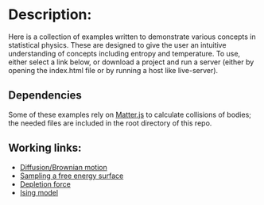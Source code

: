 # Description:
Here is a collection of examples written to demonstrate various concepts in statistical physics. These are designed to give the user an intuitive understanding of concepts including entropy and temperature. To use, either select a link below, or download a project and run a server (either by opening the index.html file or by running a host like live-server).

## Dependencies
Some of these examples rely on [Matter.js](http://brm.io/matter-js/) to calculate collisions of bodies; the needed files are included in the root directory of this repo.

## Working links:
- [Diffusion/Brownian motion](https://jclayto1.github.io/TutorialsWithJavascript/diffusion/index.html)
- [Sampling a free energy surface](https://jclayto1.github.io/TutorialsWithJavascript/freeEnergy/index.html)
- [Depletion force](https://jclayto1.github.io/TutorialsWithJavascript/depletionForce/index.html)
- [Ising model](https://jclayto1.github.io/TutorialsWithJavascript/isingModel/index.html)
